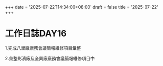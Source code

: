 +++
date = '2025-07-22T14:34:00+08:00'
draft = false
title = '2025-07-22'
+++
# 工作日誌DAY16

<!--more-->

1.完成八里廠廠務會議簡報維修項目彙整

2.彙整彰濱廠及全興廠廠務會議簡報維修項目中